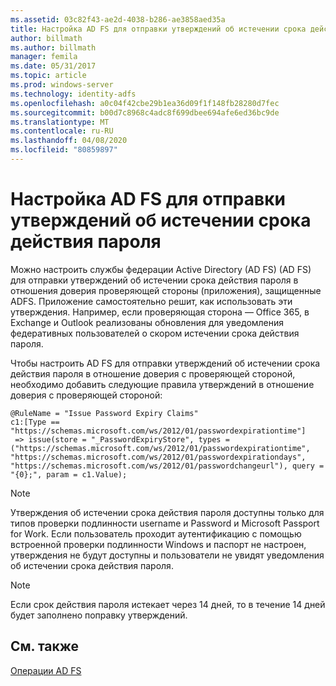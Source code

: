 ```yaml
---
ms.assetid: 03c82f43-ae2d-4038-b286-ae3858aed35a
title: Настройка AD FS для отправки утверждений об истечении срока действия пароля
author: billmath
ms.author: billmath
manager: femila
ms.date: 05/31/2017
ms.topic: article
ms.prod: windows-server
ms.technology: identity-adfs
ms.openlocfilehash: a0c04f42cbe29b1ea36d09f1f148fb28280d7fec
ms.sourcegitcommit: b00d7c8968c4adc8f699dbee694afe6ed36bc9de
ms.translationtype: MT
ms.contentlocale: ru-RU
ms.lasthandoff: 04/08/2020
ms.locfileid: "80859897"
---
```

# <a name="configure-ad-fs-to-send-password-expiry-claims"></a>Настройка AD FS для отправки утверждений об истечении срока действия пароля


Можно настроить службы федерации Active Directory (AD FS) (AD FS) для отправки утверждений об истечении срока действия пароля в отношения доверия проверяющей стороны (приложения), защищенные ADFS. Приложение самостоятельно решит, как использовать эти утверждения. Например, если проверяющая сторона — Office 365, в Exchange и Outlook реализованы обновления для уведомления федеративных пользователей о скором истечении срока действия пароля.

Чтобы настроить AD FS для отправки утверждений об истечении срока действия пароля в отношение доверия с проверяющей стороной, необходимо добавить следующие правила утверждений в отношение доверия с проверяющей стороной:

```
@RuleName = "Issue Password Expiry Claims"
c1:[Type == "https://schemas.microsoft.com/ws/2012/01/passwordexpirationtime"]
 => issue(store = "_PasswordExpiryStore", types = ("https://schemas.microsoft.com/ws/2012/01/passwordexpirationtime", "https://schemas.microsoft.com/ws/2012/01/passwordexpirationdays", "https://schemas.microsoft.com/ws/2012/01/passwordchangeurl"), query = "{0};", param = c1.Value);
```

> [!NOTE]
> Утверждения об истечении срока действия пароля доступны только для типов проверки подлинности username и Password и Microsoft Passport for Work.  Если пользователь проходит аутентификацию с помощью встроенной проверки подлинности Windows и паспорт не настроен, утверждения не будут доступны и пользователи не увидят уведомления об истечении срока действия пароля.

> [!NOTE]
> Если срок действия пароля истекает через 14 дней, то в течение 14 дней будет заполнено поправку утверждений.

## <a name="see-also"></a>См. также
[Операции AD FS](../../ad-fs/AD-FS-2016-Operations.md)
